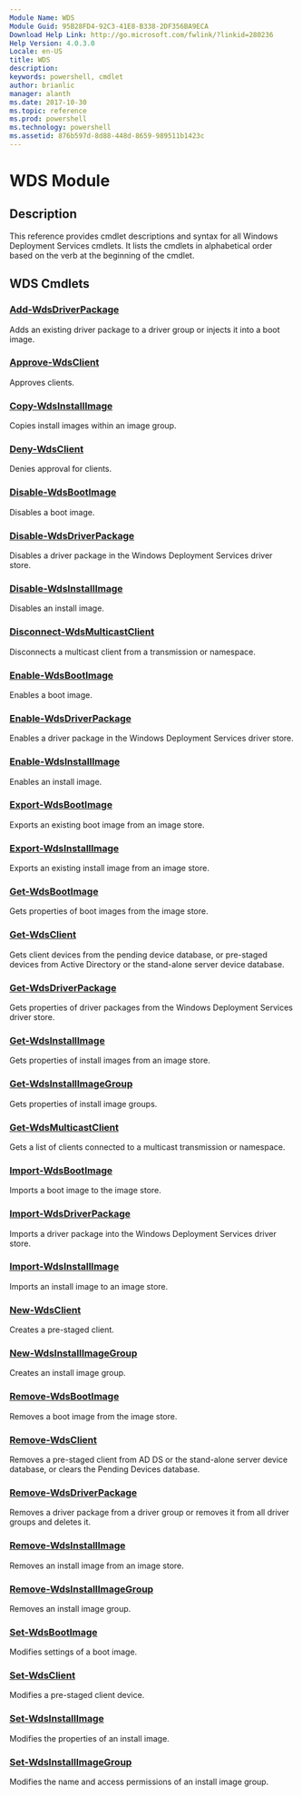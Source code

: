 ```yaml
---
Module Name: WDS
Module Guid: 95B28FD4-92C3-41E8-B338-2DF356BA9ECA
Download Help Link: http://go.microsoft.com/fwlink/?linkid=280236
Help Version: 4.0.3.0
Locale: en-US
title: WDS
description: 
keywords: powershell, cmdlet
author: brianlic
manager: alanth
ms.date: 2017-10-30
ms.topic: reference
ms.prod: powershell
ms.technology: powershell
ms.assetid: 876b597d-8d88-448d-8659-989511b1423c
---
```


# WDS Module
## Description
This reference provides cmdlet descriptions and syntax for all Windows Deployment Services cmdlets. It lists the cmdlets in alphabetical order based on the verb at the beginning of the cmdlet.

## WDS Cmdlets
### [Add-WdsDriverPackage](./Add-WdsDriverPackage.md)
Adds an existing driver package to a driver group or injects it into a boot image.

### [Approve-WdsClient](./Approve-WdsClient.md)
Approves clients.

### [Copy-WdsInstallImage](./Copy-WdsInstallImage.md)
Copies install images within an image group.

### [Deny-WdsClient](./Deny-WdsClient.md)
Denies approval for clients.

### [Disable-WdsBootImage](./Disable-WdsBootImage.md)
Disables a boot image.

### [Disable-WdsDriverPackage](./Disable-WdsDriverPackage.md)
Disables a driver package in the Windows Deployment Services driver store.

### [Disable-WdsInstallImage](./Disable-WdsInstallImage.md)
Disables an install image.

### [Disconnect-WdsMulticastClient](./Disconnect-WdsMulticastClient.md)
Disconnects a multicast client from a transmission or namespace.

### [Enable-WdsBootImage](./Enable-WdsBootImage.md)
Enables a boot image.

### [Enable-WdsDriverPackage](./Enable-WdsDriverPackage.md)
Enables a driver package in the Windows Deployment Services driver store.

### [Enable-WdsInstallImage](./Enable-WdsInstallImage.md)
Enables an install image.

### [Export-WdsBootImage](./Export-WdsBootImage.md)
Exports an existing boot image from an image store.

### [Export-WdsInstallImage](./Export-WdsInstallImage.md)
Exports an existing install image from an image store.

### [Get-WdsBootImage](./Get-WdsBootImage.md)
Gets properties of boot images from the image store.

### [Get-WdsClient](./Get-WdsClient.md)
Gets client devices from the pending device database, or pre-staged devices from Active Directory or the stand-alone server device database.

### [Get-WdsDriverPackage](./Get-WdsDriverPackage.md)
Gets properties of driver packages from the Windows Deployment Services driver store.

### [Get-WdsInstallImage](./Get-WdsInstallImage.md)
Gets properties of install images from an image store.

### [Get-WdsInstallImageGroup](./Get-WdsInstallImageGroup.md)
Gets properties of install image groups.

### [Get-WdsMulticastClient](./Get-WdsMulticastClient.md)
Gets a list of clients connected to a multicast transmission or namespace.

### [Import-WdsBootImage](./Import-WdsBootImage.md)
Imports a boot image to the image store.

### [Import-WdsDriverPackage](./Import-WdsDriverPackage.md)
Imports a driver package into the Windows Deployment Services driver store.

### [Import-WdsInstallImage](./Import-WdsInstallImage.md)
Imports an install image to an image store.

### [New-WdsClient](./New-WdsClient.md)
Creates a pre-staged client.

### [New-WdsInstallImageGroup](./New-WdsInstallImageGroup.md)
Creates an install image group.

### [Remove-WdsBootImage](./Remove-WdsBootImage.md)
Removes a boot image from the image store.

### [Remove-WdsClient](./Remove-WdsClient.md)
Removes a pre-staged client from AD DS or the stand-alone server device database, or clears the Pending Devices database.

### [Remove-WdsDriverPackage](./Remove-WdsDriverPackage.md)
Removes a driver package from a driver group or removes it from all driver groups and deletes it.

### [Remove-WdsInstallImage](./Remove-WdsInstallImage.md)
Removes an install image from an image store.

### [Remove-WdsInstallImageGroup](./Remove-WdsInstallImageGroup.md)
Removes an install image group.

### [Set-WdsBootImage](./Set-WdsBootImage.md)
Modifies settings of a boot image.

### [Set-WdsClient](./Set-WdsClient.md)
Modifies a pre-staged client device.

### [Set-WdsInstallImage](./Set-WdsInstallImage.md)
Modifies the properties of an install image.

### [Set-WdsInstallImageGroup](./Set-WdsInstallImageGroup.md)
Modifies the name and access permissions of an install image group.

